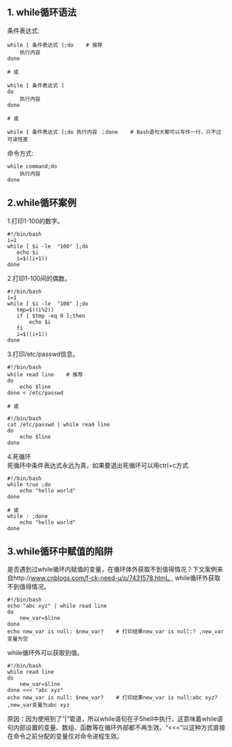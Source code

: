 ## 1. while循环语法

条件表达式:

```
while [ 条件表达式 ];do    # 推荐
    执行内容
done  

# 或

while [ 条件表达式 ]
do
    执行内容
done

# 或

while [ 条件表达式 ];do 执行内容 ；done    # Bash语句大都可以写作一行，只不过可读性差
```

命令方式:

```
while command;do
    执行内容
done
```

## 2.while循环案例

1.打印1-100的数字。
```
#!/bin/bash
i=1
while [ $i -le  "100" ];do
   echo $i
   i=$((i+1))
done
```

2.打印1-100间的偶数。

```
#!/bin/bash
i=1
while [ $i -le  "100" ];do
   tmp=$((i%2))
   if [ $tmp -eq 0 ];then
       echo $i     
   fi
   i=$((i+1))
done
```

3.打印/etc/passwd信息。
```
#!/bin/bash    
while read line    # 推荐
do
    echo $line
done < /etc/passwd 

# 或

#!/bin/bash
cat /etc/passwd | while read line
do
    echo $line
done
```

4.死循环  
死循环中条件表达式永远为真，如果要退出死循环可以用ctrl+c方式.

```
#!/bin/bash
while true ;do
    echo "hello world"
done

# 或
while : ;done
    echo "hello world"
done
```

## 3.while循环中赋值的陷阱
是否遇到过while循环内赋值的变量，在循环体外获取不到值得情况？下文案例来自http://www.cnblogs.com/f-ck-need-u/p/7431578.html。
while循环外获取不到值得情况。
```
#!/bin/bash
echo "abc xyz" | while read line
do
    new_var=$line
done
echo new_var is null: $new_var?    # 打印结果new_var is null:? ,new_var变量为空
```
while循环外可以获取到值。
```
#!/bin/bash
while read line
do
    new_var=$line
done <<< "abc xyz"
echo new_var is null: $new_var?    # 打印结果new_var is null:abc xyz? ,new_var变量为abc xyz
```
原因：因为使用到了“|”管道，所以while语句在子Shell中执行，这意味着while语句内部设置的变量、数组、函数等在循环外部都不再生效。“<<<”以这种方式直接在命令之前分配的变量仅对命令进程生效。